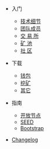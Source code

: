 * 入门

  * [技术细节](zh-cn/spec.md)
  * [团队成员](zh-cn/team.md)
  * [交 易 所](zh-cn/exchange.md)
  * [矿 池](zh-cn/pools.md)
  * [社 区](zh-cn/community.md)

* 下载

  * [钱包](zh-cn/wallet.md)
  * [挖矿](zh-cn/miner.md)
  * [其它](zh-cn/download-other.md)

* 指南

  * [开放节点](zh-cn/opennode.md)
  * [SEED](zh-cn/seed.md)
  * [Bootstrap](bootstrap.md)

* [Changelog](changelog.md)
